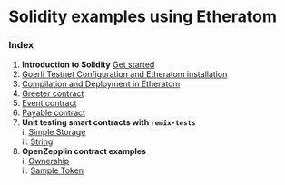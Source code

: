 # Solidity examples using Etheratom
### Index
1. **Introduction to Solidity**
[Get started](sample/README.md)
2. [Goerli Testnet Configuration and Etheratom installation](docs/goerli_configuration.md)
3. [Compilation and Deployment in Etheratom](docs/Compilation_and_Deployment.md)
4. [Greeter contract](greeter/README.md)
5. [Event contract](event/README.md)
6. [Payable contract](payable/README.md)
7. **Unit testing smart contracts with `remix-tests`**\
      i.  [Simple Storage](UnitTesting/simple_storage/README.md)\
      ii. [String](UnitTesting/string/README.md)
8. **OpenZepplin contract examples**\
     i.  [Ownership](OpenZepplin_Contracts/Ownership/README.md)\
     ii. [Sample Token](OpenZepplin_Contracts/SampleToken/README.md)  
